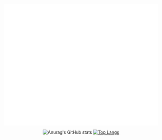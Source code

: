 <div align="center">
	<br>
	<a href="https://raw.githubusercontent.com/TreBomb/trestin-ishak/main/readme.md">
	<a href="https://github.com/TreBomb/trestin-ishak/main/title.svg">
		<img align="center" src="title.svg" width="800" height="400" alt="I made this!">
	</a>
	<br>
	
<!-- <a href="https://trest.in/">
  <img align="center" src="https://github-readme-stats.vercel.app/api?username=TreBomb&hide=contribs,prs" height="400" width="400" />
</a>
<a href="https://trest.in/">
  <img align="center" src="https://github-readme-stats.vercel.app/api/top-langs/?username=TreBomb&layout=compact)](https://github.com/anuraghazra/github-readme-stats)" height="400" width="400" />
</a> -->
![Anurag's GitHub stats](https://github-readme-stats.vercel.app/api?username=TreBomb&hide=contribs,prs)
[![Top Langs](https://github-readme-stats.vercel.app/api/top-langs/?username=TreBomb&layout=compact)](https://github.com/anuraghazra/github-readme-stats)

</div>
